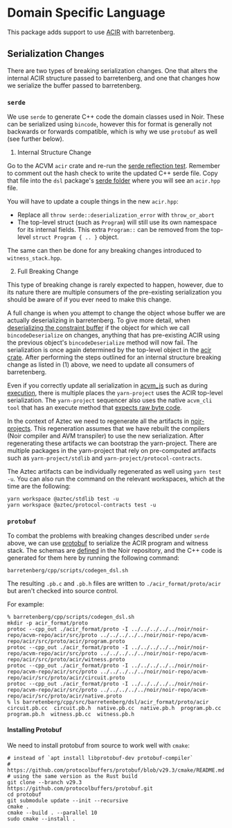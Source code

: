 # Domain Specific Language

This package adds support to use [ACIR](https://github.com/noir-lang/noir/tree/master/acvm-repo/acir) with barretenberg.

## Serialization Changes

There are two types of breaking serialization changes. One that alters the internal ACIR structure passed to barretenberg, and one that changes how we serialize the buffer passed to barretenberg.

### `serde`

We use `serde` to generate C++ code the domain classes used in Noir. These can be serialized using `bincode`, however this for format is generally
not backwards or forwards compatible, which is why we use `protobuf` as well (see further below).

1. Internal Structure Change

Go to the ACVM `acir` crate and re-run the [serde reflection test](../../../../../noir/noir-repo/acvm-repo/acir/src/lib.rs#L51). Remember to comment out the hash check to write the updated C++ serde file. Copy that file into the `dsl` package's [serde folder](./acir_format/serde/) where you will see an `acir.hpp` file.

You will have to update a couple things in the new `acir.hpp`:

- Replace all `throw serde::deserialization_error` with `throw_or_abort`
- The top-level struct (such as `Program`) will still use its own namespace for its internal fields. This extra `Program::` can be removed from the top-level `struct Program { .. }` object.

The same can then be done for any breaking changes introduced to `witness_stack.hpp`.

2. Full Breaking Change

This type of breaking change is rarely expected to happen, however, due to its nature there are multiple consumers of the pre-existing serialization you should be aware of if you ever need to make this change.

A full change is when you attempt to change the object whose buffer we are actually deserializing in barretenberg. To give more detail, when [deserializing the constraint buffer](./acir_format/acir_to_constraint_buf.hpp#366) if the object for which we call `bincodeDeserialize` on changes, anything that has pre-existing ACIR using the previous object's `bincodeDeserialize` method will now fail. The serialization is once again determined by the top-level object in the [acir crate](../../../../../noir/noir-repo/acvm-repo/acir/src/circuit/mod.rs). After performing the steps outlined for an internal structure breaking change as listed in (1) above, we need to update all consumers of barretenberg.

Even if you correctly update all serialization in [acvm_js](../../../../../noir/noir-repo/acvm-repo/acvm_js/README.md) such as during [execution](../../../../../noir/noir-repo/acvm-repo/acvm_js/src/execute.rs#57), there is multiple places the `yarn-project` uses the ACIR top-level serialization. The `yarn-project` sequencer also uses the native `acvm_cli tool` that has an execute method that [expects raw byte code](../../../../../noir/noir-repo/tooling/acvm_cli/src/cli/execute_cmd.rs#63).

In the context of Aztec we need to regenerate all the artifacts in [noir-projects](../../../../../noir-projects/bootstrap.sh). This regeneration assumes that we have rebuilt the compilers (Noir compiler and AVM transpiler) to use the new serialization. After regenerating these artifacts we can bootstrap the yarn-project. There are multiple packages in the yarn-project that rely on pre-computed artifacts such as `yarn-project/stdlib` and `yarn-project/protocol-contracts`.

The Aztec artifacts can be individually regenerated as well using `yarn test -u`.
You can also run the command on the relevant workspaces, which at the time are the following:

```shell
yarn workspace @aztec/stdlib test -u
yarn workspace @aztec/protocol-contracts test -u
```

### `protobuf`

To combat the problems with breaking changes described under `serde` above, we can use [protobuf](https://protobuf.dev) to serialize the ACIR program
and witness stack. The schemas are [defined](https://github.com/noir-lang/noir/tree/master/acvm-repo/acir/src/proto) in the Noir repository,
and the C++ code is generated for them here by running the following command:

```shell
barretenberg/cpp/scripts/codegen_dsl.sh
```

The resulting `.pb.c` and `.pb.h` files are written to `./acir_format/proto/acir` but aren't checked into source control.

For example:

```console
% barretenberg/cpp/scripts/codegen_dsl.sh
mkdir -p acir_format/proto
protoc --cpp_out ./acir_format/proto -I ../../../../../noir/noir-repo/acvm-repo/acir/src/proto ../../../../../noir/noir-repo/acvm-repo/acir/src/proto/acir/program.proto
protoc --cpp_out ./acir_format/proto -I ../../../../../noir/noir-repo/acvm-repo/acir/src/proto ../../../../../noir/noir-repo/acvm-repo/acir/src/proto/acir/witness.proto
protoc --cpp_out ./acir_format/proto -I ../../../../../noir/noir-repo/acvm-repo/acir/src/proto ../../../../../noir/noir-repo/acvm-repo/acir/src/proto/acir/circuit.proto
protoc --cpp_out ./acir_format/proto -I ../../../../../noir/noir-repo/acvm-repo/acir/src/proto ../../../../../noir/noir-repo/acvm-repo/acir/src/proto/acir/native.proto
% ls barretenberg/cpp/src/barretenberg/dsl/acir_format/proto/acir
circuit.pb.cc  circuit.pb.h  native.pb.cc  native.pb.h  program.pb.cc  program.pb.h  witness.pb.cc  witness.pb.h
```

#### Installing Protobuf

We need to install protobuf from source to work well with `cmake`:

```
# instead of `apt install libprotobuf-dev protobuf-compiler`
# https://github.com/protocolbuffers/protobuf/blob/v29.3/cmake/README.md
# using the same version as the Rust build
git clone --branch v29.3 https://github.com/protocolbuffers/protobuf.git
cd protobuf
git submodule update --init --recursive
cmake .
cmake --build . --parallel 10
sudo cmake --install .
```
